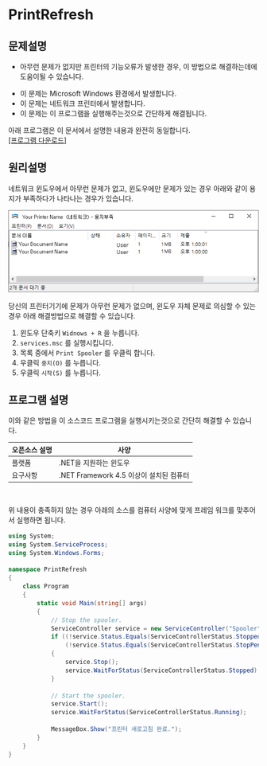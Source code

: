 # PrintRefresh

## 문제설명

* 아무런 문제가 없지만 프린터의 기능오류가 발생한 경우, 이 방법으로 해결하는데에 도움이될 수 있습니다.
- 이 문제는 Microsoft Windows 환경에서 발생합니다.
- 이 문제는 네트워크 프린터에서 발생합니다.
- 이 문제는 이 프로그램을 실행해주는것으로 간단하게 해결됩니다.

아래 프로그램은 이 문서에서 설명한 내용과 완전히 동일합니다.  
[[프로그램 다운로드]](/PrintRefresh.exe)

## 원리설명

네트워크 윈도우에서 아무런 문제가 없고, 윈도우에만 문제가 있는 경우 아래와 같이 용지가 부족하다가 나타나는 경우가 있습니다.

![Windows Printer ErrorMessage](markdownhelp/ErrorMessage.png "title?")

당신의 프린터기기에 문제가 아무런 문제가 없으며, 윈도우 자체 문제로 의심할 수 있는 경우 아래 해결방법으로 해결할 수 있습니다.

1. 윈도우 단축키 `Widnows + R` 을 누릅니다.
2. `services.msc` 를 실행시킵니다.
3. 목록 중에서 `Print Spooler` 를 우클릭 합니다.
4. 우클릭 `중지(O)` 를 누릅니다.
5. 우클릭 `시작(S)` 를 누릅니다.

## 프로그램 설명
이와 같은 방법을 이 소스코드 프로그램을 실행시키는것으로 간단히 해결할 수 있습니다.


오픈소스 설명 | 사양
---------|----------
 플랫폼 | .NET을 지원하는 윈도우
 요구사항 | .NET Framework 4.5 이상이 설치된 컴퓨터
<br>

위 내용이 충족하지 않는 경우 아래의 소스를 컴퓨터 사양에 맞게 프레임 워크를 맞추어서 실행하면 됩니다.

```cs
using System;
using System.ServiceProcess;
using System.Windows.Forms;

namespace PrintRefresh
{
    class Program
    {
        static void Main(string[] args)
        {
            // Stop the spooler.
            ServiceController service = new ServiceController("Spooler");
            if ((!service.Status.Equals(ServiceControllerStatus.Stopped)) &&
                (!service.Status.Equals(ServiceControllerStatus.StopPending)))
            {
                service.Stop();
                service.WaitForStatus(ServiceControllerStatus.Stopped);
            }

            // Start the spooler.
            service.Start();
            service.WaitForStatus(ServiceControllerStatus.Running);

            MessageBox.Show("프린터 새로고침 완료.");
        }
    }
}

```

